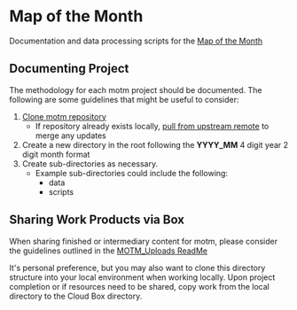 # Map of the Month
Documentation and data processing scripts for the [Map of the Month](http://gis.mtc.ca.gov/home/motm.html)

## Documenting Project 
The methodology for each motm project should be documented. The following are some guidelines that might be useful to consider: 

1. [Clone motm repository](https://help.github.com/articles/cloning-a-repository/)
	* If repository already exists locally, [pull from upstream remote](https://help.github.com/articles/fetching-a-remote/) to merge any updates
2. Create a new directory in the root following the **YYYY_MM** 4 digit year 2 digit month format  
3. Create sub-directories as necessary. 
	* Example sub-directories could include the following: 
		* data
		* scripts 

## Sharing Work Products via Box
When sharing finished or intermediary content for motm, please consider the guidelines outlined in the [MOTM_Uploads ReadMe](https://mtcdrive.box.com/s/k7xl3jkazxm22mria5zyppbajw6gwu4j) 

It's personal preference, but you may also want to clone this directory structure into your local environment when working locally. Upon project completion or if resources need to be shared, copy work from the local directory to the Cloud Box directory. 


